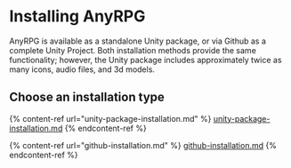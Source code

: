 # Installing AnyRPG

AnyRPG is available as a standalone Unity package, or via Github as a complete Unity Project.  Both installation methods provide the same functionality; however, the Unity package includes approximately twice as many icons, audio files, and 3d models.

## Choose an installation type

{% content-ref url="unity-package-installation.md" %}
[unity-package-installation.md](unity-package-installation.md)
{% endcontent-ref %}

{% content-ref url="github-installation.md" %}
[github-installation.md](github-installation.md)
{% endcontent-ref %}
